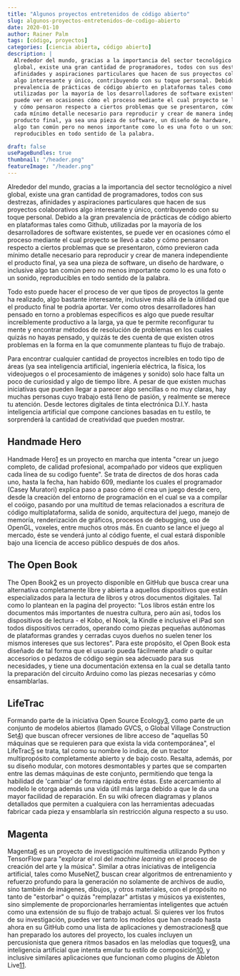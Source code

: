 ```yaml
---
title: "Algunos proyectos entretenidos de código abierto"
slug: algunos-proyectos-entretenidos-de-codigo-abierto
date: 2020-01-10
author: Rainer Palm
tags: [código, proyectos]
categories: [ciencia abierta, código abierto]
description: |
  Alrededor del mundo, gracias a la importancia del sector tecnológico a nivel
  global, existe una gran cantidad de programadores, todos con sus destrezas,
  afinidades y aspiraciones particulares que hacen de sus proyectos colaborativos
  algo interesante y único, contribuyendo con su toque personal. Debido a la gran
  prevalencia de prácticas de código abierto en plataformas tales como Github,
  utilizadas por la mayoría de los desarrolladores de software existentes, se
  puede ver en ocasiones cómo el proceso mediante el cual proyecto se llevó a cabo
  y cómo pensaron respecto a ciertos problemas que se presentaron, cómo previeron
  cada mínimo detalle necesario para reproducir y crear de manera independiente el
  producto final, ya sea una pieza de software, un diseño de hardware, o inclusive
  algo tan común pero no menos importante como lo es una foto o un sonido,
  reproducibles en todo sentido de la palabra.

draft: false
usePageBundles: true
thumbnail: "/header.png"
featureImage: "/header.png"
---
```


<!-- # Algunos proyectos entretenidos de código abierto -->
<!-- **Por Rainer Palm** -->

Alrededor del mundo, gracias a la importancia del sector tecnológico a nivel
global, existe una gran cantidad de programadores, todos con sus destrezas,
afinidades y aspiraciones particulares que hacen de sus proyectos colaborativos
algo interesante y único, contribuyendo con su toque personal. Debido a la gran
prevalencia de prácticas de código abierto en plataformas tales como Github,
utilizadas por la mayoría de los desarrolladores de software existentes, se
puede ver en ocasiones cómo el proceso mediante el cual proyecto se llevó a cabo
y cómo pensaron respecto a ciertos problemas que se presentaron, cómo previeron
cada mínimo detalle necesario para reproducir y crear de manera independiente el
producto final, ya sea una pieza de software, un diseño de hardware, o inclusive
algo tan común pero no menos importante como lo es una foto o un sonido,
reproducibles en todo sentido de la palabra.

<!-- TEASER_END -->

Todo esto puede hacer el proceso de ver que tipos de proyectos la gente ha
realizado, algo bastante interesante, inclusive más allá de la útilidad que el
producto final te podría aportar. Ver como otros desarrolladores han pensado en
torno a problemas específicos es algo que puede resultar increíblemente
productivo a la larga, ya que te permite reconfigurar tu mente y encontrar
métodos de resolución de problemas en los cuales quizás no hayas pensado, y
quizás te des cuenta de que existen otros problemas en la forma en la que
comunmente planteas tu flujo de trabajo.

Para encontrar cualquier cantidad de proyectos increíbles en todo tipo de áreas
(ya sea inteligencia artificial, ingeniería eléctrica, la física, los
videojuegos o el procesamiento de imágenes y sonido) solo hace falta un poco de
curiosidad y algo de tiempo libre. A pesar de que existen muchas iniciativas que
pueden llegar a parecer algo sencillas o no muy claras, hay muchas personas cuyo
trabajo está lleno de pasión, y realmente se merece tu atención. Desde lectores
digitales de tinta electrónica D.I.Y. hasta inteligencia artificial que compone
canciones basadas en tu estilo, te sorprenderá la cantidad de creatividad que
pueden mostrar.

## Handmade Hero

Handmade Hero[1] es un proyecto en marcha que intenta "crear un juego completo,
de calidad profesional, acompañado por videos que expliquen cada línea de su
codigo fuente". Se trata de directos de dos horas cada uno, hasta la fecha, han
habido 609, mediante los cuales el programador (Casey Muratori) explica paso a
paso cómo él crea un juego desde cero, desde la creación del entorno de
programación en el cual se va a compilar el coóigo, pasando por una multitud de
temas relacionados a escritura de código multiplataforma, salida de sonido,
arquitectura del juego, manejo de memoría, renderización de gráficos, procesos
de debugging, uso de OpenGL, voxeles, entre muchos otros más. En cuanto se lance
el juego al mercado, éste se venderá junto al código fuente, el cual estará
disponible bajo una licencia de acceso público después de dos años.

## The Open Book

The Open Book[2] es un proyecto disponible en GitHub que busca crear una
alternativa completamente libre y abierta a aquellos dispositivos que están
especializados para la lectura de libros y otros documentos digitales. Tal como
lo plantean en la pagina del proyecto: "Los libros están entre los documentos
más importantes de nuestra cultura, pero aún asi, todos los dispositivos de
lectura - el Kobo, el Nook, la Kindle e inclusive el iPad son todos dispositivos
cerrados, operando como piezas pequeñas autónomas de plataformas grandes y
cerradas cuyos dueños no suelen tener los mismos intereses que sus lectores".
Para este propósito, el Open Book esta diseñado de tal forma que el usuario
pueda fácilmente añadir o quitar accesorios o pedazos de código según sea
adecuado para sus necesidades, y tiene una documentación extensa en la cual se
detalla tanto la preparación del circuito Arduino como las piezas necesarias y
cómo ensamblarlas.

## LifeTrac

Formando parte de la iniciativa Open Source Ecology[3], como parte de un
conjunto de modelos abiertos (llamado GVCS, o Global Village Construction
Set[4]) que buscan ofrecer versiones de libre acceso de "aquellas 50 máquinas
que se requieren para que exista la vida contemporánea", el LifeTrac[5] se
trata, tal como su nombre lo indica, de un tractor multipropósito completamente
abierto y de bajo costo. Resalta, además, por su diseño modular, con motores
desmontables y partes que se comparten entre las demas máquinas de este
conjunto, permitiendo que tenga la habilidad de 'cambiar' de forma rápida entre
éstas. Este acercamiento al modelo le otorga además una vida útíl más larga
debido a que le da una mayor facilidad de reparación. En su wiki ofrecen
diagramas y planos detallados que permiten a cualquiera con las herramientas
adecuadas fabricar cada pieza y ensamblarla sín restricción alguna respecto a su
uso.

## Magenta

Magenta[6] es un proyecto de investigación multimedia utilizando Python y
TensorFlow para "explorar el rol del _machine learning_ en el proceso de
creación del arte y la música". Similar a otras iniciativas de inteligencia
artificial, tales como MuseNet[7], buscan crear algoritmos de entrenamiento y
refuerzo profundo para la generación no solamente de archivos de audio, sino
también de imágenes, dibujos, y otros materiales, con el propósito no tanto de
"estorbar" o quizás "remplazar" artistas y músicos ya existentes, sino
simplemente de proporcionarles herramientas inteligentes que actuén como una
extensión de su flujo de trabajo actual. Si quieres ver los frutos de su
investigación, puedes ver tanto los modelos que han creado hasta ahora en su
GitHub como una lista de aplicaciones y demostraciones[8] que han preparado los
autores del proyecto, los cuales incluyen un percusionista que genera ritmos
basados en las melodías que toques[9], una inteligencia artificial que intenta
emular tu estilo de composición[10], y inclusive similares aplicaciones que
funcionan como plugins de Ableton Live[11].

[1]: https://handmadehero.org/ "Handmade Hero"
[10]: https://magenta.tensorflow.org/midi-me "MidiMe"
[11]: https://magenta.tensorflow.org/studio-announce "Magenta Studio"
[2]: https://github.com/joeycastillo/The-Open-Book "The Open Book"
[3]: https://www.opensourceecology.org/about-overview/ "Open Source Ecology"
[4]:
  https://wiki.opensourceecology.org/wiki/Global_Village_Construction_Set
  "Global Village Construction Set"
[5]: https://wiki.opensourceecology.org/wiki/LifeTrac "LifeTrac"
[6]: https://github.com/magenta/magenta "Magenta"
[7]: https://openai.com/blog/musenet/ "MuseNet"
[8]: https://magenta.tensorflow.org/demos/web/ "Web apps built with Magenta.js"
[9]: https://magenta.tensorflow.org/drumbot "DrumBot"
